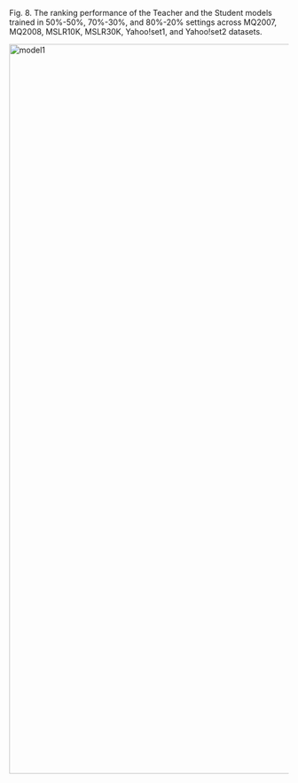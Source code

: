 Fig. 8. The ranking performance of the Teacher and the Student models trained in 50%-50%, 70%-30%, and 80%-20% settings across MQ2007, MQ2008, MSLR10K, MSLR30K, Yahoo!set1, and Yahoo!set2 datasets.


<img width="1315" alt="model1" src="https://github.com/sanazkeshvari/Papers/assets/48029925/eb812ba3-320a-428c-a850-83c9c879342d">
